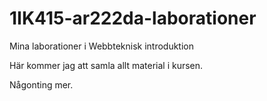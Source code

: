 1IK415-ar222da-laborationer
===========================

Mina laborationer i Webbteknisk introduktion

Här kommer jag att samla allt material i kursen.

Någonting mer.